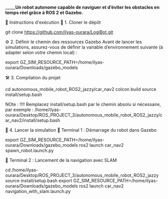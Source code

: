 






_______________________Un robot autonome capable de naviguer et d’éviter les obstacles en temps réel grâce à ROS 2 et Gazebo.__________________






🚀 Instructions d'exécution
🧩 1. Cloner le dépôt

git clone https://github.com/ilyas-ourara/LogiBot.git



⚙️ 2. Définir le chemin des ressources Gazebo
Avant de lancer les simulations, assurez-vous de définir la variable d’environnement suivante (à adapter selon votre chemin local) :

export GZ_SIM_RESOURCE_PATH=/home/ilyas-ourara/Downloads/gazebo_models



🛠️ 3. Compilation du projet

cd autonomous_mobile_robot_ROS2_jazzy/car_nav2
colcon build
source install/setup.bash


NOte : !!!!  Remplacez install/setup.bash par le chemin absolu si nécessaire, par exemple :
/home/ilyas-ourara/Desktop/ROS_PROJECT_3/autonomous_mobile_robot_ROS2_jazzy/car_nav2/install/setup.bash


🧪 4. Lancer la simulation
🧷 Terminal 1 : Démarrage du robot dans Gazebo

export GZ_SIM_RESOURCE_PATH=/home/ilyas-ourara/Downloads/gazebo_models
ros2 launch car_nav2 spawn_robot.launch.py




🧷 Terminal 2 : Lancement de la navigation avec SLAM

cd /home/ilyas-ourara/Desktop/ROS_PROJECT_3/autonomous_mobile_robot_ROS2_jazzy
source install/setup.bash
export GZ_SIM_RESOURCE_PATH=/home/ilyas-ourara/Downloads/gazebo_models
ros2 launch car_nav2 navigation_with_slam.launch.py
